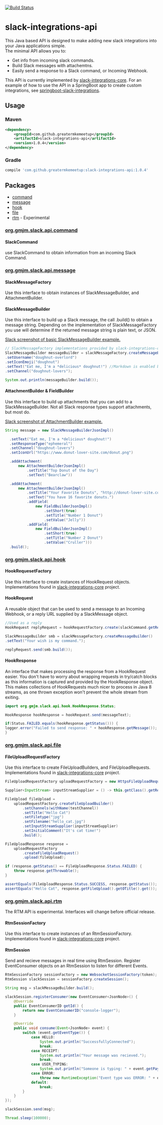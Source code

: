 [![Build Status](https://travis-ci.org/GreaterMKEMeetup/slack-integrations-api.svg?branch=master)](https://travis-ci.org/GreaterMKEMeetup/slack-integrations-api)

# slack-integrations-api

This Java based API is designed to make adding new slack integrations into your Java applications simple.  
The minimal API allows you to:
* Get info from incoming slack commands.
* Build Slack messages with attachemtns.
* Easily send a response to a Slack command, or Incoming Webhook.

This API is currently implemented by [slack-integrations-core](https://github.com/GreaterMKEMeetup/slack-integrations-core).
For an example of how to use the API in a SpringBoot app to create custom integrations, see [springboot-slack-integrations](https://github.com/GreaterMKEMeetup/springboot-slack-integrations).

## Usage
### Maven
```xml
<dependency>
    <groupId>com.github.greatermkemeetup</groupId>
    <artifactId>slack-integrations-api</artifactId>
    <version>1.0.4</version>
</dependency>
```
### Gradle
```groovy
compile 'com.github.greatermkemeetup:slack-integrations-api:1.0.4'
```

## Packages

- [command](#orggmjmslackapicommand)
- [message](#orggmjmslackapimessage)
- [hook](#orggmjmslackapihook)
- [file](#orggmjmslackapifile)
- [rtm](#orggmjmslackapirtm) - Experimental

### [org.gmjm.slack.api.command](/src/main/java/org/gmjm/slack/api/command)

#### SlackCommand
use SlackCommand to obtain information from an incoming Slack Command.


### [org.gmjm.slack.api.message](/src/main/java/org/gmjm/slack/api/message)

#### SlackMessageFactory
Use this interface to obtain instances of SlackMessageBuilder, and AttachmentBuilder.

#### SlackMessageBuilder
Use this interface to build up a Slack message, the call .build() to obtain a message string.  Depending on the implementation of SlackMessageFactory you use will determine if the returned message string is plain text, or JSON.

[Slack screenshot of basic SlackMessageBuilder example.](http://imgur.com/jM2Qa39)

```java
// SlackMessageFactory implementations provided by slack-integrations-core.
SlackMessageBuilder messageBuilder = slackMessageFactory.createMessageBuilder()
.setUsername("doughnut-overlord")
.setIconEmoji("doughnut")
.setText("Eat me, I'm a *delicious* doughnut!") //Markdown is enabled by default
.setChannel("doughnut-lovers");

System.out.println(messageBuilder.build());
```

#### AttachmentBuilder & FieldBuilder
Use this interface to build up attachments that you can add to a SlackMessageBuilder.  Not all Slack response types support attachments, but most do.

[Slack screenshot of AttachmentBuilder example.](http://imgur.com/61S01vb)

```java
String message = new SlackMessageBuilderJsonImpl()

  .setText("Eat me, I'm a *delicious* doughnut!")
  .setResponseType("ephemeral")
  .setChannel("doughnut-lovers")
  .setIconUrl("https://www.donut-lover-site.com/donut.png")

  .addAttachment(
	  new AttachmentBuilderJsonImpl()
		  .setTitle("Top Donut of the Day")
		  .setText("Bearclaw"))

  .addAttachment(
	  new AttachmentBuilderJsonImpl()
		  .setTitle("Your Favorite Donuts", "http://donut-lover-site.com/user/1234")
		  .setText("You have 16 favorite donuts.")
		  .addField(
			  new FieldBuilderJsonImpl()
				  .setShort(true)
				  .setTitle("Number 1 Donut")
				  .setValue("Jelly"))
		  .addField(
			  new FieldBuilderJsonImpl()
				  .setShort(true)
				  .setTitle("Number 2 Donut")
				  .setValue("Cruller")))
  .build();
```

### [org.gmjm.slack.api.hook](/src/main/java/org/gmjm/slack/api/hook)

#### HookRequesetFactory
Use this interface to create instances of HookRequest objects.  Implementations found in [slack-integrations-core](https://github.com/GreaterMKEMeetup/slack-integrations-core) project.

#### HookRequest
A reusable object that can be used to send a message to an Incoming Webhook, or a reply URL supplied by a SlackMessage object.

```java
//Used as a reply
HookRequest replyRequest = hookRequestFactory.create(slackCommand.getResponseUrl());

SlackMessageBuilder smb = slackMessageFactory.createMessageBuilder()
.setText("Your wish is my command.");

replyRequest.send(smb.build()); 
```

#### HookResponse
An interface that makes processing the response from a HookRequest easier.  You don't have to worry about wrapping requests in try/catch blocks as this information is captured and provided by the HookResponse object.  This makes collections of HookRequests much nicer to process in Java 8 streams, as one thrown exception won't prevent the whole stream from exiting.

```java
import org.gmjm.slack.api.hook.HookResponse.Status;

HookResponse hookResponse = hookRequest.send(messageText);

if(Status.FAILED.equals(hookResponse.getStatus())) {
logger.error("Failed to send response: " + hookResponse.getMessage());
}
```

### [org.gmjm.slack.api.file](/src/main/java/org/gmjm/slack/api/file)

#### FileUploadRequestFactory
Use this interface to create FileUploadBuilders, and FileUploadRequests. Implementations found in [slack-integrations-core](https://github.com/GreaterMKEMeetup/slack-integrations-core) project.

```java
FileUploadRequestFactory uploadRequestFactory = new HttpsFileUploadRequestFactory(token);

Supplier<InputStream> inputStreamSupplier = () -> this.getClass().getResourceAsStream("/uploads/cat.jpg");

FileUpload fileUpload =
	uploadRequestFactory.createFileUploadBuilder()
		.setChannels(withName(testChannel))
		.setTitle("Hello Cat")
		.setFiletype("jpg")
		.setFilename("hello_cat.jpg")
		.setInputStreamSupplier(inputStreamSupplier)
		.setInitialComment("It's cat time!")
		.build();

FileUploadResponse response =
	uploadRequestFactory
		.createFileUploadRequest()
		.upload(fileUpload);

if (response.getStatus() == FileUploadResponse.Status.FAILED) {
	throw response.getThrowable();
}

assertEquals(FileUploadResponse.Status.SUCCESS, response.getStatus());
assertEquals("Hello Cat", response.getFileUpload().getOTitle().get());
```

### [org.gmjm.slack.api.rtm](/src/main/java/org/gmjm/slack/api/rtm)

The RTM API is experimental.  Interfaces will change before official release.

#### RtmSessionFactory 
Use this interface to create instances of an RtmSessionFactory. Implementations found in [slack-integrations-core](https://github.com/GreaterMKEMeetup/slack-integrations-core) project.

#### RtmSession
Send and recieve messages in real time using RtmSession. Register EventConsumer objects on an RtmSession to listen for
different Events.

```java
RtmSessionFactory sessionFactory = new WebsocketSessionFactory(token);
RtmSession slackSession = sessionFactory.createSession();

String msg = slackMessageBuilder.build();

slackSession.registerConsumer(new EventConsumer<JsonNode>() {
	@Override
	public EventConsumerID getId() {
		return new EventConsumerID("console-logger");
	}

	@Override
	public void consume(Event<JsonNode> event) {
		switch (event.getEventType()) {
			case HELLO:
				System.out.println("SuccessfullyConnected");
				break;
			case RECEIPT:
				System.out.println("Your message was recieved.");
				break;
			case USER_TYPING:
				System.out.println("Someone is typing: " + event.getPayload().toString());
			case ERROR:
				throw new RuntimeException("Event type was ERROR: " + event.getPayload().toString());
			default:
				break;
		}
	}
});

slackSession.send(msg);

Thread.sleep(100000);
```
